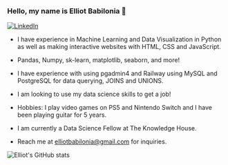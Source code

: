 ### Hello, my name is Elliot Babilonia 👋

<link rel="stylesheet" type='text/css' href="https://cdn.jsdelivr.net/gh/devicons/devicon@latest/devicon.min.css" />
          
<div align="left">
    <!-- Replace href with your links -->
    <a href="https://www.linkedin.com/in/elliot-babilonia-035504239/">
        <img src="https://img.shields.io/badge/LinkedIn-0077B5?style=for-the-badge&logo=linkedin&logoColor=white" alt="LinkedIn"/>
    </a>
</div>

- I have experience in Machine Learning and Data Visualization in Python as well as making interactive websites with HTML, CSS and JavaScript.
- Pandas, Numpy, sk-learn, matplotlib, seaborn, and more!
- I have experience with using pgadmin4 and Railway using MySQL and PostgreSQL for data querying, JOINS and UNIONS.
- I am looking to use my data science skills to get a job!
- Hobbies: I play video games on PS5 and Nintendo Switch and I have been playing guitar for 5 years.
- I am currently a Data Science Fellow at The Knowledge House.

- Reach me at elliotbabilonia@gmail.com for inquiries.

![Elliot's GitHub stats](https://github-readme-stats.vercel.app/api?username=elliotbabilonia&show_icons=true&theme=transparent)
